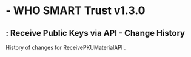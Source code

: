 #  - WHO SMART Trust v1.3.0

## : Receive Public Keys via API - Change History

History of changes for ReceivePKUMaterialAPI .

